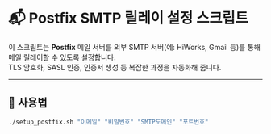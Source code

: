# 📬 Postfix SMTP 릴레이 설정 스크립트

이 스크립트는 **Postfix** 메일 서버를 외부 SMTP 서버(예: HiWorks, Gmail 등)를 통해 메일 릴레이할 수 있도록 설정합니다.  
TLS 암호화, SASL 인증, 인증서 생성 등 복잡한 과정을 자동화해 줍니다.

---

## 📝 사용법

```bash
./setup_postfix.sh "이메일" "비밀번호" "SMTP도메인" "포트번호"
